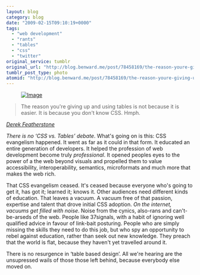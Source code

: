```yaml
---
layout: blog
category: blog
date: "2009-02-15T09:10:19+0000"
tags:
  - "web development"
  - "rants"
  - "tables"
  - "css"
  - "twitter"
original_service: tumblr
original_url: "http://blog.benward.me/post/78458169/the-reason-youre-giving-up-and-using-tables-is"
tumblr_post_type: photo
atomid: "http://blog.benward.me/post/78458169/the-reason-youre-giving-up-and-using-tables-is"
---
```

<figure class="photo">
  <a href="http://twitter.com/feather/status/1203969522"><img src="http://benward.me/res/tumblr/media/78458169/0.jpg" alt="Image"></a>
</figure>

> The reason you're giving up and using tables is not because it is easier. It is because you don't know CSS. Hmph.

<cite>[Derek Featherstone](http://twitter.com/feather/status/1203969522)</cite>

_There is no ‘CSS vs. Tables’ debate_. What's going on is this: CSS evangelism happened. It went as far as it could in that form. It educated an entire generation of developers. It helped the profession of web development become truly _professional_. It opened peoples eyes to the power of a the web beyond visuals and propelled them to value accessibility, interoperability, semantics, microformats and much more that makes the web rich.

That CSS evangelism ceased. It's ceased because everyone who's going to get it, has got it; learned it; knows it. Other audiences need different kinds of education. That leaves a vacuum. A vacuum free of that passion, expertise and talent that drove initial CSS adoption. _On the internet, vacuums get filled with noise_. Noise from the cynics, also-rans and can't-be-arseds of the web. People like 37signals, with a habit of ignoring well qualified advice in favour of link-bait posturing. People who are simply missing the skills they need to do this job, but who spy an opportunity to rebel against education, rather than seek out new knowledge. They preach that the world is flat, because they haven't yet travelled around it.

There is no resurgence in ‘table based design’. All we're hearing are the unsupressed wails of those those left behind, because everybody else moved on.